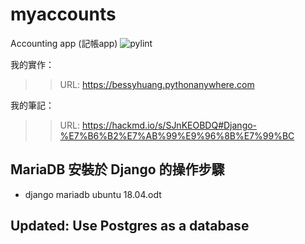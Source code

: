 # myaccounts
Accounting app (記帳app)
![pylint](https://img.shields.io/badge/PyLint-6.02-orange?logo=python&logoColor=white)

我的實作：
>>  URL: https://bessyhuang.pythonanywhere.com

我的筆記：
>>  URL: https://hackmd.io/s/SJnKEOBDQ#Django-%E7%B6%B2%E7%AB%99%E9%96%8B%E7%99%BC

## MariaDB 安裝於 Django 的操作步驟
* django mariadb ubuntu 18.04.odt

## Updated: Use Postgres as a database
